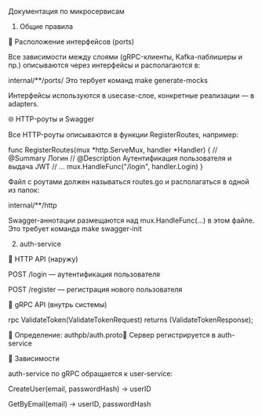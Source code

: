 Документация по микросервисам

1. Общие правила

📁 Расположение интерфейсов (ports)

Все зависимости между слоями (gRPC-клиенты, Kafka-паблишеры и пр.) описываются через интерфейсы и располагаются в:

internal/**/ports/ Это тербует команд make generate-mocks

Интерфейсы используются в usecase-слое, конкретные реализации — в adapters.

🌐 HTTP-роуты и Swagger

Все HTTP-роуты описываются в функции RegisterRoutes, например:

func RegisterRoutes(mux *http.ServeMux, handler *Handler) {
    // @Summary Логин
    // @Description Аутентификация пользователя и выдача JWT
    // ...
    mux.HandleFunc("/login", handler.Login)
}

Файл с роутами должен называться routes.go и располагаться в одной из папок:

internal/**/http

Swagger-аннотации размещаются над mux.HandleFunc(...) в этом файле. Это требует команда make swagger-init

2. auth-service

📱 HTTP API (наружу)

POST /login — аутентификация пользователя

POST /register — регистрация нового пользователя


🔌 gRPC API (внутрь системы)

rpc ValidateToken(ValidateTokenRequest) returns (ValidateTokenResponse);

📁 Определение: authpb/auth.proto🔹 Сервер регистрируется в auth-service

🔗 Зависимости

auth-service по gRPC обращается к user-service:

CreateUser(email, passwordHash) → userID

GetByEmail(email) → userID, passwordHash


